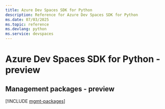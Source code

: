 ```yaml
---
title: Azure Dev Spaces SDK for Python
description: Reference for Azure Dev Spaces SDK for Python
ms.date: 07/03/2025
ms.topic: reference
ms.devlang: python
ms.service: devspaces
---
```

# Azure Dev Spaces SDK for Python - preview

## Management packages - preview
[!INCLUDE [mgmt-packages](dev-spaces-mgmt-index.md)]